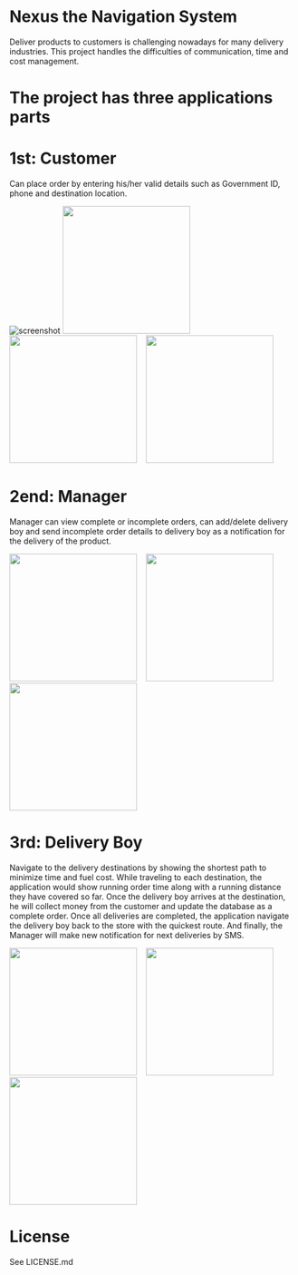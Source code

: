 # Nexus the Navigation System

Deliver products to customers is challenging nowadays for many delivery industries. This project handles the difficulties of communication, time and cost management.

# The project has three applications parts

# 1st: Customer

Can place order by entering his/her valid details such as Government ID, phone and destination location. <br>

![screenshot](screenshot/c1.PNG) <img src="/screenshot/c1.PNG" width="225"/> &nbsp;&nbsp;&nbsp; <img src="/screenshot/c2.PNG" width="225"/> &nbsp;&nbsp;&nbsp;<img src="/screenshot/c4.PNG" width="225"/><br>

# 2end: Manager

Manager can view complete or incomplete orders, can add/delete delivery boy and send incomplete order details to delivery boy as a notification for the delivery of the product. <br>

<img src="/screenshot/c5.PNG" width="225"/> &nbsp;&nbsp;&nbsp;<img src="/screenshot/c6.PNG" width="225"/>&nbsp;&nbsp;&nbsp;<img src="/screenshot/c7.PNG" width="225"/><br>

# 3rd: Delivery Boy

Navigate to the delivery destinations by showing the shortest path to minimize time and fuel cost. While traveling to each destination, the application would show running order time along with a running distance they have covered so far. Once the delivery boy arrives at the destination, he will collect money from the customer and update the database as a complete order. Once all deliveries are completed, the application navigate the delivery boy back to the store with the quickest route. And finally, the Manager will make new notification for next deliveries by SMS.<br>

<img src="/screenshot/c8.PNG" width="225"/> &nbsp;&nbsp;&nbsp;<img src="/screenshot/c9.PNG" width="225"/>&nbsp;&nbsp;&nbsp;<img src="/screenshot/c10.PNG" width="225"/><br>

# License
See LICENSE.md
